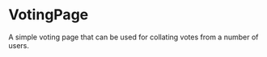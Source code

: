 VotingPage
==========

A simple voting page that can be used for collating votes from a number of users.
